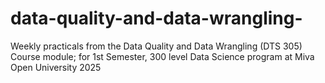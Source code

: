 # data-quality-and-data-wrangling-
Weekly practicals from the Data Quality and Data Wrangling (DTS 305) Course module; for 1st  Semester, 300 level Data Science program at Miva Open University 2025
